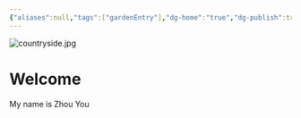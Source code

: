 ```yaml
---
{"aliases":null,"tags":["gardenEntry"],"dg-home":"true","dg-publish":true,"date created":"星期五, 七月 11日 2025, 5:16:19 下午","date modified":"星期六, 七月 12日 2025, 10:41:20 晚上","banner":"img/countryside.jpg","permalink":"//","dgPassFrontmatter":true}
---
```



![countryside.jpg](/img/user/img/countryside.jpg)
# Welcome

My name is Zhou You


